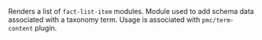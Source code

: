 Renders a list of `fact-list-item` modules. Module used to add schema data associated with a taxonomy term. Usage is associated with `pmc/term-content` plugin.